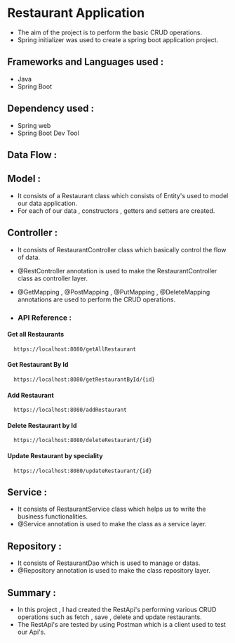 
# Restaurant Application

- The aim of the project is to perform the basic CRUD operations.
- Spring initializer was used to create a spring boot application project.


## Frameworks and Languages used :

- Java
- Spring Boot

## Dependency used :

- Spring web
- Spring Boot Dev Tool

## Data Flow :

## Model : 

- It consists of a Restaurant class which consists of Entity's used to model our data application.
- For each of our data , constructors , getters and setters are created.

## Controller : 

- It consists of RestaurantController class which basically control the flow of data.
- @RestController annotation is used to make the RestaurantController class as controller layer.
- @GetMapping , @PostMapping , @PutMapping , @DeleteMapping annotations are used to perform the CRUD operations.




- ### API Reference :

#### Get all Restaurants

```http
  https://localhost:8080/getAllRestaurant
```

#### Get Restaurant By Id

```http
  https://localhost:8080/getRestaurantById/{id}
```

#### Add Restaurant

```http
  https://localhost:8080/addRestaurant
```

#### Delete Restaurant by Id

```http
  https://localhost:8080/deleteRestaurant/{id}
```

#### Update Restaurant by speciality

```http
  https://localhost:8080/updateRestaurant/{id}
```

## Service : 

- It consists of RestaurantService class which helps us to write the business functionalities.
- @Service annotation is used to make the class as a service layer.

## Repository :

- It consists of RestaurantDao which is used to manage or datas.
- @Repository annotation is used to make the class repository layer.
 


## Summary :

- In this project , I had created the RestApi's performing various CRUD operations such as fetch , save , delete and update restaurants.
- The RestApi's are tested by using Postman which is a client used to test our Api's.

